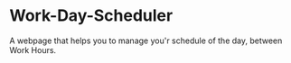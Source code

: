 # Work-Day-Scheduler
A webpage that helps you to manage you'r schedule of the day, between Work Hours.

